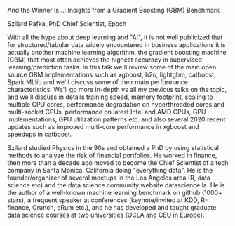 And the Winner Is...: Insights from a Gradient Boosting (GBM) Benchmark

Szilard Pafka, PhD
Chief Scientist, Epoch

With all the hype about deep learning and "AI", it is not well publicized that for structured/tabular data widely encountered in business applications it is actually another machine learning algorithm, the gradient boosting machine (GBM) that most often achieves the highest accuracy in supervised learning/prediction tasks. In this talk we'll review some of the main open source GBM implementations such as xgboost, h2o, lightgbm, catboost, Spark MLlib and we'll discuss some of their main performance characteristics. We'll go more in-depth vs all my previous talks on the topic, and we'll discuss in details training speed, memory footprint, scaling to multiple CPU cores, performance degradation on hyperthreaded cores and multi-socket CPUs, performance on latest Intel and AMD CPUs, GPU implementations, GPU utilization patterns etc. and also several 2020 recent updates such as improved multi-core performance in xgboost and speedups in catboost.

Szilard studied Physics in the 90s and obtained a PhD by using statistical methods to analyze the risk of financial portfolios. He worked in finance, then more than a decade ago moved to become the Chief Scientist of a tech company in Santa Monica, California doing "everything data". He is the founder/organizer of several meetups in the Los Angeles area (R, data science etc) and the data science community website datascience.la. He is the author of a well-known machine learning benchmark on github (1000+ stars), a frequent speaker at conferences (keynote/invited at KDD, R-finance, Crunch, eRum etc.), and he has developed and taught graduate data science courses at two universities (UCLA and CEU in Europe).
